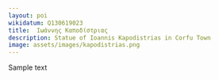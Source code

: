 ```yaml
---
layout: poi
wikidatum: Q130619023
title:  Ιωάννης Καποδίστριας
description: Statue of Ioannis Kapodistrias in Corfu Town
image: assets/images/kapodistrias.png
---
```


Sample text 